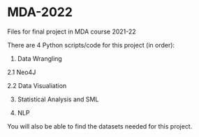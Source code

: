 # MDA-2022
Files for final project in MDA course 2021-22 

There are 4 Python scripts/code for this project (in order):

1. Data Wrangling

2.1 Neo4J

2.2 Data Visualiation

3. Statistical Analysis and SML

4. NLP

You will also be able to find the datasets needed for this project.  
